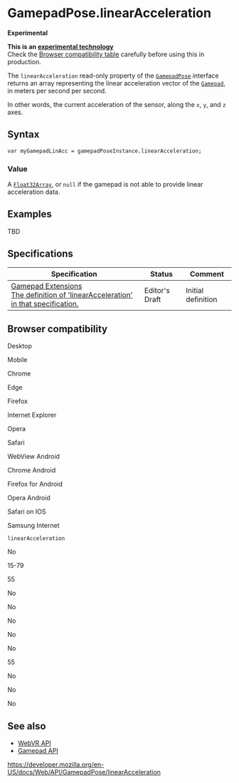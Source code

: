 GamepadPose.linearAcceleration
==============================

**Experimental**

**This is an [experimental technology](https://developer.mozilla.org/en-US/docs/MDN/Guidelines/Conventions_definitions#experimental)**  
Check the [Browser compatibility table](#browser_compatibility) carefully before using this in production.

The `linearAcceleration` read-only property of the [`GamepadPose`](../gamepadpose) interface returns an array representing the linear acceleration vector of the [`Gamepad`](../gamepad), in meters per second per second.

In other words, the current acceleration of the sensor, along the `x`, `y`, and `z` axes.

Syntax
------

    var myGamepadLinAcc = gamepadPoseInstance.linearAcceleration;

### Value

A [`Float32Array`](https://developer.mozilla.org/en-US/docs/Web/JavaScript/Reference/Global_Objects/Float32Array), or `null` if the gamepad is not able to provide linear acceleration data.

Examples
--------

TBD

Specifications
--------------

<table><thead><tr class="header"><th>Specification</th><th>Status</th><th>Comment</th></tr></thead><tbody><tr class="odd"><td><a href="https://w3c.github.io/gamepad/extensions.html#dom-gamepadpose-linearacceleration">Gamepad Extensions<br />
<span class="small">The definition of 'linearAcceleration' in that specification.</span></a></td><td><span class="spec-ed">Editor's Draft</span></td><td>Initial definition</td></tr></tbody></table>

Browser compatibility
---------------------

Desktop

Mobile

Chrome

Edge

Firefox

Internet Explorer

Opera

Safari

WebView Android

Chrome Android

Firefox for Android

Opera Android

Safari on IOS

Samsung Internet

`linearAcceleration`

No

15-79

55

No

No

No

No

No

55

No

No

No

See also
--------

-   [WebVR API](../webvr_api)
-   [Gamepad API](../gamepad_api)

<a href="https://developer.mozilla.org/en-US/docs/Web/API/GamepadPose/linearAcceleration" class="_attribution-link">https://developer.mozilla.org/en-US/docs/Web/API/GamepadPose/linearAcceleration</a>

